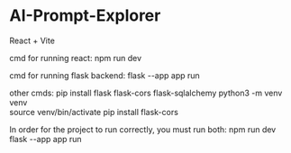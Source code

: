 # AI-Prompt-Explorer

React + Vite

cmd for running react:
npm run dev

cmd for running flask backend:
flask --app app run

other cmds:
pip install flask flask-cors flask-sqlalchemy
python3 -m venv venv                                            
source venv/bin/activate
pip install flask-cors 

In order for the project to run correctly, you must run both:
npm run dev
flask --app app run
